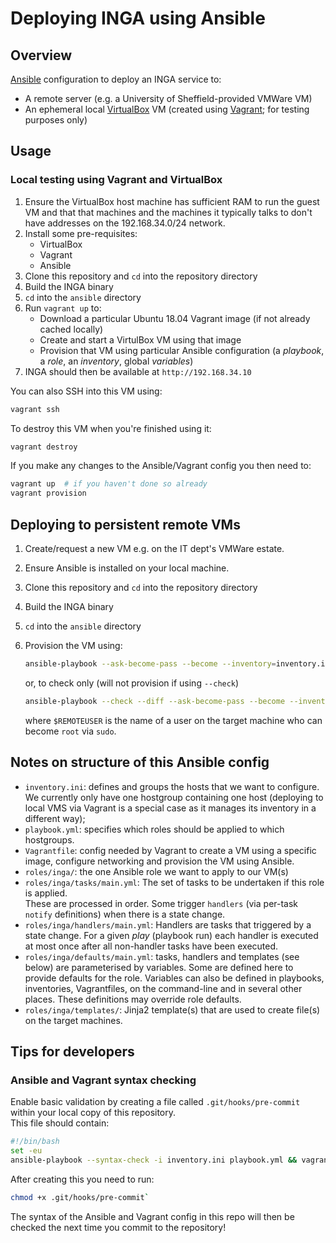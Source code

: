 # Deploying INGA using Ansible

## Overview

[Ansible][ansible] configuration to deploy an INGA service to:
 - A remote server (e.g. a University of Sheffield-provided VMWare VM)
 - An ephemeral local [VirtualBox][virtualbox] VM (created using [Vagrant][vagrant]; for testing purposes only)

## Usage

### Local testing using Vagrant and VirtualBox

 1. Ensure the VirtualBox host machine has sufficient RAM to run the guest VM
    and that that machines and the machines it typically talks to 
    don't have addresses on the 192.168.34.0/24 network.
 1. Install some pre-requisites:
      * VirtualBox
      * Vagrant
      * Ansible
 1. Clone this repository and `cd` into the repository directory
 1. Build the INGA binary
 1. `cd` into the `ansible` directory
 1. Run `vagrant up` to:
      - Download a particular Ubuntu 18.04 Vagrant image (if not already cached locally)
      - Create and start a VirtulBox VM using that image
      - Provision that VM using particular Ansible configuration (a *playbook*, a *role*, an *inventory*, global *variables*)
 5. INGA should then be available at `http://192.168.34.10`

You can also SSH into this VM using:

```sh
vagrant ssh
```

To destroy this VM when you're finished using it:

```sh
vagrant destroy
```

If you make any changes to the Ansible/Vagrant config you then need to:

```sh
vagrant up  # if you haven't done so already
vagrant provision
```

## Deploying to persistent remote VMs

 1. Create/request a new VM e.g. on the IT dept's VMWare estate.
 2. Ensure Ansible is installed on your local machine.
 1. Clone this repository and `cd` into the repository directory
 1. Build the INGA binary
 1. `cd` into the `ansible` directory
 1. Provision the VM using:

    ```sh
    ansible-playbook --ask-become-pass --become --inventory=inventory.ini --extra-vars "ansible_user=$REMOTEUSER" playbook.yml
    ```

    or, to check only (will not provision if using `--check`)

    ```sh
    ansible-playbook --check --diff --ask-become-pass --become --inventory=inventory.ini --extra-vars "ansible_user=$REMOTEUSER" playbook.yml
    ```

    where `$REMOTEUSER` is the name of a user on the target machine who can become `root` via `sudo`.

## Notes on structure of this Ansible config

* `inventory.ini`: defines and groups the hosts that we want to configure.
  We currently only have one hostgroup containing one host 
  (deploying to local VMS via Vagrant is a special case as
  it manages its inventory in a different way);
* `playbook.yml`: specifies which roles should be applied to which hostgroups.
* `Vagrantfile`: config needed by Vagrant to create a VM using a specific image, configure networking and provision the VM using Ansible.
* `roles/inga/`: the one Ansible role we want to apply to our VM(s)
* `roles/inga/tasks/main.yml`: The set of tasks to be undertaken if this role is applied.  
  These are processed in order.
  Some trigger `handlers` (via per-task `notify` definitions) when there is a state change.
* `roles/inga/handlers/main.yml`: Handlers are tasks that triggered by a state change.
  For a given *play* (playbook run) each handler is executed at most once after all non-handler tasks have been executed.
* `roles/inga/defaults/main.yml`: tasks, handlers and templates (see below) are parameterised by variables.
  Some are defined here to provide defaults for the role.  Variables can also be defined in playbooks, inventories, Vagrantfiles, on the command-line and in several other places.
  These definitions may override role defaults.
* `roles/inga/templates/`: Jinja2 template(s) that are used to create file(s) on the target machines.

## Tips for developers

### Ansible and Vagrant syntax checking

Enable basic validation by creating a file called `.git/hooks/pre-commit` within your local copy of this repository.  
This file should contain:

```sh
#!/bin/bash
set -eu
ansible-playbook --syntax-check -i inventory.ini playbook.yml && vagrant validate
```

After creating this you need to run:

```sh
chmod +x .git/hooks/pre-commit` 
```

The syntax of the Ansible and Vagrant config in this repo will then be checked the next time you commit to the repository!


[ansible]: https://www.ansible.com/
[vagrant]: https://www.vagrantup.com/
[virtualbox]: https://www.virtualbox.org/
